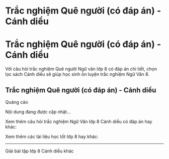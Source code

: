 # Trắc nghiệm Quê người (có đáp án) - Cánh diều

# Trắc nghiệm Quê người (có đáp án) - Cánh diều

Với câu hỏi trắc nghiệm Quê người Ngữ văn lớp 8 có đáp án chi tiết, chọn lọc sách Cánh diều sẽ giúp học sinh ôn luyện trắc nghiệm Ngữ Văn 8.

## Trắc nghiệm Quê người (có đáp án) - Cánh diều

Quảng cáo

Nội dung đang được cập nhật...

Xem thêm câu hỏi trắc nghiệm Ngữ Văn lớp 8 Cánh diều có đáp án hay khác:

Xem thêm các tài liệu học tốt lớp 8 hay khác:

* * *

Giải bài tập lớp 8 Cánh diều khác
